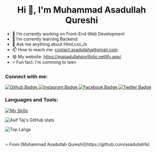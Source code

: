  <h1 align="center">Hi 👋, I'm Muhammad Asadullah Qureshi</h1>

- 🔭 I’m currently working on Front-End-Web Development
- 🌱 I’m currently learning Backend
- 💬 Ask me anything about Html,css,Js 
- 📫 How to reach me: contact.asadullahq@gmail.com
- 😄 My website: https://masadullahportfolio.netlify.app/
- ⚡ Fun fact: I'm comming to teen
  
### Connect with me:
<div id="badges">
  <a href="https://github.com/asadullah1s">
    <img src="https://img.shields.io/badge/Github-white?style=for-the-badge&logo=Github&logoColor=black" alt="Github Badge"/>
  </a>
   <a href="https://www.instagram.com/asad_1s">
    <img src="https://img.shields.io/badge/Instagram-purple?style=for-the-badge&logo=instagram&logoColor=white" alt="Instagram Badge"/>
  </a>
   <a href="[[https://www.facebook.com/romeo.rome.9828456?mibextid=ZbWKwL]]">
    <img src="https://img.shields.io/badge/Facebook-blue?style=for-the-badge&logo=facebook&logoColor=white" alt="Facebook Badge"/>
  </a>
  <a href="https://www.linkedin.com/in/muhammad-asadullah-qureshi-660217247/">
    <img src="https://img.shields.io/badge/linkedin-blue?style=for-the-badge&logo=twitter&logoColor=white" alt="Twitter Badge"/>
  </a>
</div>

### Languages and Tools:
[![My Skills](https://skillicons.dev/icons?i=html,css,bootstrap,react,next,tailwind,node,express,mongodb,github,javascript,figma,xd&perline=5)](https://skillicons.dev)

![Asif Taj's GitHub stats](https://github-readme-stats.vercel.app/api?username=asadullah1s&show_icons=true&theme=dark)

![Top Langs](https://github-readme-stats.vercel.app/api/top-langs/?username=asadullah1s&theme=dark)


<br>
⭐️ From [Muhammad Asadullah Qureshi](https://github.com/asadullah1s)
